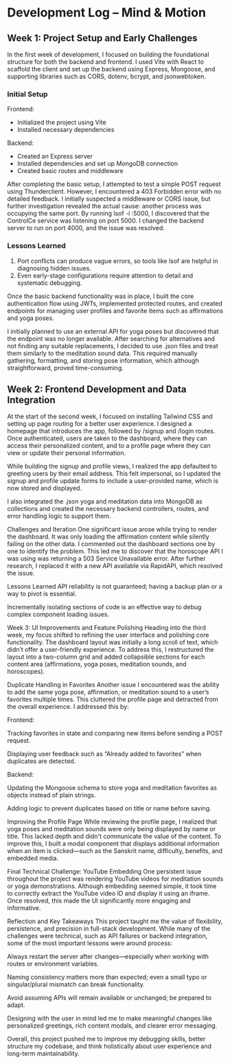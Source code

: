 # Development Log – Mind & Motion

## Week 1: Project Setup and Early Challenges
In the first week of development, I focused on building the foundational structure for both the backend and frontend. I used Vite with React to scaffold the client and set up the backend using Express, Mongoose, and supporting libraries such as CORS, dotenv, bcrypt, and jsonwebtoken.

### Initial Setup
Frontend:
- Initialized the project using Vite
- Installed necessary dependencies

Backend:
- Created an Express server
- Installed dependencies and set up MongoDB connection
- Created basic routes and middleware

After completing the basic setup, I attempted to test a simple POST request using Thunderclient. However, I encountered a 403 Forbidden error with no detailed feedback. I initially suspected a middleware or CORS issue, but further investigation revealed the actual cause: another process was occupying the same port. By running lsof -i :5000, I discovered that the ControlCe service was listening on port 5000. I changed the backend server to run on port 4000, and the issue was resolved.

### Lessons Learned
1. Port conflicts can produce vague errors, so tools like lsof are helpful in diagnosing hidden issues.
2. Even early-stage configurations require attention to detail and systematic debugging.

Once the basic backend functionality was in place, I built the core authentication flow using JWTs, implemented protected routes, and created endpoints for managing user profiles and favorite items such as affirmations and yoga poses.

I initially planned to use an external API for yoga poses but discovered that the endpoint was no longer available. After searching for alternatives and not finding any suitable replacements, I decided to use .json files and treat them similarly to the meditation sound data. This required manually gathering, formatting, and storing pose information, which although straightforward, proved time-consuming.

## Week 2: Frontend Development and Data Integration
At the start of the second week, I focused on installing Tailwind CSS and setting up page routing for a better user experience. I designed a homepage that introduces the app, followed by /signup and /login routes. Once authenticated, users are taken to the dashboard, where they can access their personalized content, and to a profile page where they can view or update their personal information.

While building the signup and profile views, I realized the app defaulted to greeting users by their email address. This felt impersonal, so I updated the signup and profile update forms to include a user-provided name, which is now stored and displayed.

I also integrated the .json yoga and meditation data into MongoDB as collections and created the necessary backend controllers, routes, and error handling logic to support them.

Challenges and Iteration
One significant issue arose while trying to render the dashboard. It was only loading the affirmation content while silently failing on the other data. I commented out the dashboard sections one by one to identify the problem. This led me to discover that the horoscope API I was using was returning a 503 Service Unavailable error. After further research, I replaced it with a new API available via RapidAPI, which resolved the issue.

Lessons Learned
API reliability is not guaranteed; having a backup plan or a way to pivot is essential.

Incrementally isolating sections of code is an effective way to debug complex component loading issues.

Week 3: UI Improvements and Feature Polishing
Heading into the third week, my focus shifted to refining the user interface and polishing core functionality. The dashboard layout was initially a long scroll of text, which didn’t offer a user-friendly experience. To address this, I restructured the layout into a two-column grid and added collapsible sections for each content area (affirmations, yoga poses, meditation sounds, and horoscopes).

Duplicate Handling in Favorites
Another issue I encountered was the ability to add the same yoga pose, affirmation, or meditation sound to a user’s favorites multiple times. This cluttered the profile page and detracted from the overall experience. I addressed this by:

Frontend:

Tracking favorites in state and comparing new items before sending a POST request.

Displaying user feedback such as “Already added to favorites” when duplicates are detected.

Backend:

Updating the Mongoose schema to store yoga and meditation favorites as objects instead of plain strings.

Adding logic to prevent duplicates based on title or name before saving.

Improving the Profile Page
While reviewing the profile page, I realized that yoga poses and meditation sounds were only being displayed by name or title. This lacked depth and didn't communicate the value of the content. To improve this, I built a modal component that displays additional information when an item is clicked—such as the Sanskrit name, difficulty, benefits, and embedded media.

Final Technical Challenge: YouTube Embedding
One persistent issue throughout the project was rendering YouTube videos for meditation sounds or yoga demonstrations. Although embedding seemed simple, it took time to correctly extract the YouTube video ID and display it using an iframe. Once resolved, this made the UI significantly more engaging and informative.

Reflection and Key Takeaways
This project taught me the value of flexibility, persistence, and precision in full-stack development. While many of the challenges were technical, such as API failures or backend integration, some of the most important lessons were around process:

Always restart the server after changes—especially when working with routes or environment variables.

Naming consistency matters more than expected; even a small typo or singular/plural mismatch can break functionality.

Avoid assuming APIs will remain available or unchanged; be prepared to adapt.

Designing with the user in mind led me to make meaningful changes like personalized greetings, rich content modals, and clearer error messaging.

Overall, this project pushed me to improve my debugging skills, better structure my codebase, and think holistically about user experience and long-term maintainability.